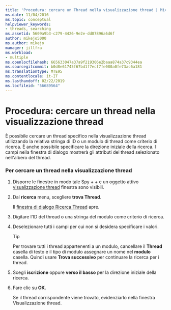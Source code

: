 ```yaml
---
title: 'Procedura: cercare un Thread nella visualizzazione thread | Microsoft Docs'
ms.date: 11/04/2016
ms.topic: conceptual
helpviewer_keywords:
- threads, searching
ms.assetid: 5609a9b3-c279-4426-9e2e-dd87896a6d6f
author: mikejo5000
ms.author: mikejo
manager: jillfra
ms.workload:
- multiple
ms.openlocfilehash: 665633047a37a9f219306e2baaa874a37c9344ea
ms.sourcegitcommit: b0d8e61745f67bd1f7ecf7fe080a0fe73ac6a181
ms.translationtype: MTE95
ms.contentlocale: it-IT
ms.lasthandoff: 02/22/2019
ms.locfileid: "56689564"
---
```

# <a name="how-to-search-for-a-thread-in-threads-view"></a>Procedura: cercare un thread nella visualizzazione thread
È possibile cercare un thread specifico nella visualizzazione thread utilizzando la relativa stringa di ID o un modulo di thread come criterio di ricerca. È anche possibile specificare la direzione iniziale della ricerca. I campi nella finestra di dialogo mostrerà gli attributi del thread selezionato nell'albero del thread.

### <a name="to-search-for-a-thread-in-threads-view"></a>Per cercare un thread nella visualizzazione thread

1. Disporre le finestre in modo tale Spy + + e un oggetto attivo [visualizzazione thread](../debugger/threads-view.md) finestra sono visibili.

2. Dal **ricerca** menu, scegliere **trova Thread**.

    Il [finestra di dialogo Ricerca Thread](../debugger/thread-search-dialog-box.md) apre.

3. Digitare l'ID del thread o una stringa del modulo come criterio di ricerca.

4. Deselezionare tutti i campi per cui non si desidera specificare i valori.

   > [!TIP]
   >  Per trovare tutti i thread appartenenti a un modulo, cancellare il **Thread** casella di testo e il tipo di modulo assegnare un nome nel **modulo** casella. Quindi usare **Trova successivo** per continuare la ricerca per i thread.

5. Scegli **iscrizione** oppure **verso il basso** per la direzione iniziale della ricerca.

6. Fare clic su **OK**.

   Se il thread corrispondente viene trovato, evidenziarlo nella finestra Visualizzazione thread.
